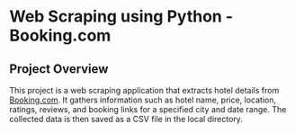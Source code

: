 # Web Scraping using Python - Booking.com
## Project Overview
This project is a web scraping application that extracts hotel details from [Booking.com](https://www.booking.com/index.en-gb.html?label=gen173nr-1BCAEoggI46AdIM1gEaGyIAQGYAQm4ARfIAQzYAQHoAQGIAgGoAgO4AtbN770GwAIB0gIkOGE5ZTJkOWQtNmNmZi00N2M3LThmYzktMWU5NTk3YzY2Zjk22AIF4AIB&sid=3d09adecee66e77e25fa12ed8bf3511c&aid=304142). It gathers information such as hotel name, price, location, ratings, reviews, and booking links for a specified city and date range. The collected data is then saved as a CSV file in the local directory.
